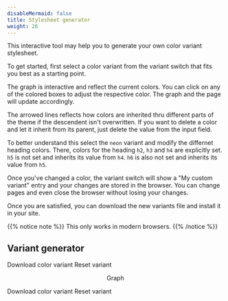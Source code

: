 ```yaml
---
disableMermaid: false
title: Stylesheet generator
weight: 26
---
```


This interactive tool may help you to generate your own color variant stylesheet.

To get started, first select a color variant from the variant switch that fits you best as a starting point.

The graph is interactive and reflect the current colors. You can click on any of the colored boxes to adjust the respective color. The graph and the page will update accordingly.

The arrowed lines reflects how colors are inherited thru different parts of the theme if the descendent isn't overwritten. If you want to delete a color and let it inherit from its parent, just delete the value from the input field.

To better understand this select the `neon` variant and modify the differnet heading colors. There, colors for the heading `h2`, `h3` and `h4` are explicitly set. `h5` is not set and inherits its value from `h4`. `h6` is also not set and inherits its value from `h5`.

Once you've changed a color, the variant switch will show a "My custom variant" entry and your changes are stored in the browser. You can change pages and even close the browser without losing your changes.

Once you are satisfied, you can download the new variants file and install it in your site.

{{% notice note %}}
This only works in modern browsers.
{{% /notice %}}

## Variant generator

<a class="vardownload btn btn-default">Download color variant</a>
<a class="varreset btn btn-default">Reset variant</a>

<div id="vargenerator" class="mermaid" style="background-color: var(--INTERNAL-MAIN-TEXT-color);" align="center">Graph</div>

<a class="vardownload btn btn-default">Download color variant</a>
<a class="varreset btn btn-default">Reset variant</a>

<script>
variants.generator( '#vargenerator', '.vardownload', '.varreset' );
</script>
